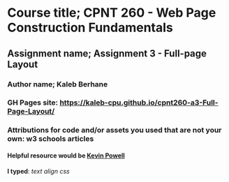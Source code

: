 # Course title; CPNT 260 - Web Page Construction Fundamentals
## Assignment name; Assignment 3 - Full-page Layout
### Author name; Kaleb Berhane
### GH Pages site: https://kaleb-cpu.github.io/cpnt260-a3-Full-Page-Layout/
### Attributions for code and/or assets you used that are not your own: w3 schools articles
#### Helpful resource would be [Kevin Powell](https://www.youtube.com/watch?v=wARbgs5Fmuw)
  **I typed**: *text align css*
